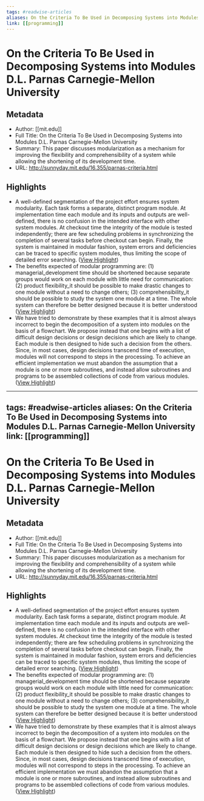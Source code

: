```yaml
---
tags: #readwise-articles
aliases: On the Criteria To Be Used in Decomposing Systems into Modules D.L. Parnas Carnegie-Mellon University
link: [[programming]]
---
```

# On the Criteria To Be Used in Decomposing Systems into Modules D.L. Parnas Carnegie-Mellon University

## Metadata
- Author: [[mit.edu]]
- Full Title: On the Criteria To Be Used in Decomposing Systems into Modules D.L. Parnas Carnegie-Mellon University
- Summary: This paper discusses modularization as a mechanism for improving the flexibility and comprehensibility of a system while allowing the shortening of its development time.
- URL: http://sunnyday.mit.edu/16.355/parnas-criteria.html

## Highlights
- A well-defined segmentation of the project effort ensures system modularity. Each task forms a separate, distinct program module. At implementation time each module and its inputs and outputs are well-defined, there is no confusion in the intended interface with other system modules. At checkout time the integrity of the module is tested independently; there are few scheduling problems in synchronizing the completion of several tasks before checkout can begin. Finally, the system is maintained in modular fashion, system errors and deficiencies can be traced to specific system modules, thus limiting the scope of detailed error searching. ([View Highlight](https://read.readwise.io/read/01h27ctdskcqtfrqyp7bb4q09h))
- The benefits expected of modular programming are: (1) managerial_development time should be shortened because separate groups would work on each module with little need for communication: (2) product flexibility_it should be possible to make drastic changes to one module without a need to change others; (3) comprehensibility_it should be possible to study the system one module at a time. The whole system can therefore be better designed because it is better understood ([View Highlight](https://read.readwise.io/read/01h27dahk4jw2z40thh3pafqm5))
- We have tried to demonstrate by these examples that it is almost always incorrect to begin the decomposition of a system into modules on the basis of a flowchart. We propose instead that one begins with a list of difficult design decisions or design decisions which are likely to change. Each module is then designed to hide such a decision from the others. Since, in most cases, design decisions transcend time of execution, modules will not correspond to steps in the processing. To achieve an efficient implementation we must abandon the assumption that a module is one or more subroutines, and instead allow subroutines and programs to be assembled collections of code from various modules. ([View Highlight](https://read.readwise.io/read/01h27e4y3jmm7rkkn19tfzcqp2))
---
tags: #readwise-articles
aliases: On the Criteria To Be Used in Decomposing Systems into Modules D.L. Parnas Carnegie-Mellon University
link: [[programming]]
---
# On the Criteria To Be Used in Decomposing Systems into Modules D.L. Parnas Carnegie-Mellon University

## Metadata
- Author: [[mit.edu]]
- Full Title: On the Criteria To Be Used in Decomposing Systems into Modules D.L. Parnas Carnegie-Mellon University
- Summary: This paper discusses modularization as a mechanism for improving the flexibility and comprehensibility of a system while allowing the shortening of its development time.
- URL: http://sunnyday.mit.edu/16.355/parnas-criteria.html

## Highlights
- A well-defined segmentation of the project effort ensures system modularity. Each task forms a separate, distinct program module. At implementation time each module and its inputs and outputs are well-defined, there is no confusion in the intended interface with other system modules. At checkout time the integrity of the module is tested independently; there are few scheduling problems in synchronizing the completion of several tasks before checkout can begin. Finally, the system is maintained in modular fashion, system errors and deficiencies can be traced to specific system modules, thus limiting the scope of detailed error searching. ([View Highlight](https://read.readwise.io/read/01h27ctdskcqtfrqyp7bb4q09h))
- The benefits expected of modular programming are: (1) managerial_development time should be shortened because separate groups would work on each module with little need for communication: (2) product flexibility_it should be possible to make drastic changes to one module without a need to change others; (3) comprehensibility_it should be possible to study the system one module at a time. The whole system can therefore be better designed because it is better understood ([View Highlight](https://read.readwise.io/read/01h27dahk4jw2z40thh3pafqm5))
- We have tried to demonstrate by these examples that it is almost always incorrect to begin the decomposition of a system into modules on the basis of a flowchart. We propose instead that one begins with a list of difficult design decisions or design decisions which are likely to change. Each module is then designed to hide such a decision from the others. Since, in most cases, design decisions transcend time of execution, modules will not correspond to steps in the processing. To achieve an efficient implementation we must abandon the assumption that a module is one or more subroutines, and instead allow subroutines and programs to be assembled collections of code from various modules. ([View Highlight](https://read.readwise.io/read/01h27e4y3jmm7rkkn19tfzcqp2))
